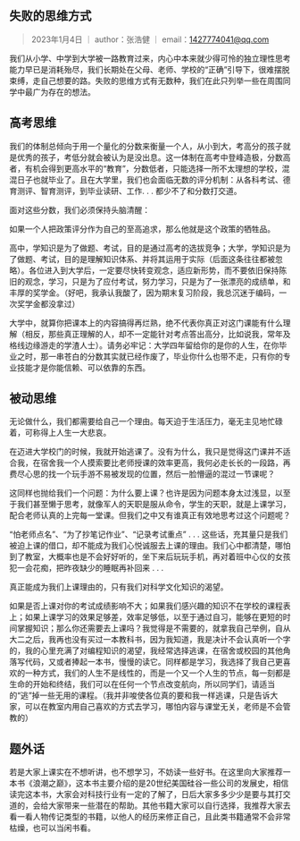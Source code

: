 ## 失败的思维方式
> 2023年1月4日 ｜ author：张浩健 ｜ email：1427774041@qq.com

我们从小学、中学到大学被一路教育过来，内心中本来就少得可怜的独立理性思考能力早已是消耗殆尽，我们长期处在父母、老师、学校的“正确”引导下，很难摆脱束缚，走自己想要的路。失败的思维方式有无数种，我们在此只列举一些在周围同学中最广为存在的想法。

## 高考思维

我们的体制总倾向于用一个量化的分数来衡量一个人，从小到大，考高分的孩子就是优秀的孩子，考低分就会被认为是没出息。这一体制在高考中登峰造极，分数高者，有机会得到更高水平的“教育”，分数低者，只能选择一所不太理想的学校，混混日子也就毕业了。且在大学里，我们也会面临无数的评分机制：从各科考试、德育测评、智育测评，到毕业读研、工作. . . 都少不了和分数打交道。

面对这些分数，我们必须保持头脑清醒：

如果一个人把政策评分作为自己的至高追求，那么他就是这个政策的牺牲品。

高中，学知识是为了做题、考试，目的是通过高考的选拔竞争；大学，学知识是为了做题、考试，目的是理解知识体系、并将其运用于实际（后面这条往往都被忽略）。各位进入到大学后，一定要尽快转变观念，适应新形势，而不要依旧保持陈旧的观念，学习，只是为了应付考试，努力学习，只是为了一张漂亮的成绩单，和丰厚的奖学金。（好吧，我承认我酸了，因为期末复习阶段，我总沉迷于编码，一次奖学金都没拿过）

大学中，就算你把课本上的内容搞得再烂熟，绝不代表你真正对这门课能有什么理解（相反，那些真正理解的人，却不一定能针对考点答出高分，比如说我，常年及格线边缘游走的学渣人士）。请务必牢记：大学四年留给你的是你的人生，在你毕业之时，那一串苍白的分数其实就已经作废了，毕业你什么也带不走，只有你的专业技能才是你能信赖、可以依靠的东西。

## 被动思维

无论做什么，我们都需要给自己一个理由。每天迫于生活压力，毫无主见地忙碌着，可称得上人生一大悲哀。

在迈进大学校门的时候，我就开始逃课了。没有为什么，我只是觉得这门课并不适合我，在宿舍我一个人摸索要比老师授课的效率更高，我何必走长长的一段路，再费尽心思的找一个玩手游不易被发现的位置，然后一脸懵逼的混过一节课呢？

这同样也抛给我们一个问题：为什么要上课？也许是因为问题本身太过浅显，以至于我们甚至懒于思考，就像军人的天职是服从命令，学生的天职，就是上课学习，配合老师认真的上完每一堂课。但我们之中又有谁真正有效地思考过这个问题呢？

“怕老师点名”、“为了抄笔记作业”、“记录考试重点” . . . 这些话，充其量只是我们被迫上课的借口，却不能成为我们心悦诚服去上课的理由。我们心中都清楚，哪怕到了教室，大概率也是不会好好听的，坐下来后玩玩手机，再对着班中心仪的女孩犯一会花痴，把昨夜缺少的睡眠再补回来 . . .

真正能成为我们上课理由的，只有我们对科学文化知识的渴望。

如果是否上课对你的考试成绩影响不大；如果我们感兴趣的知识不在学校的课程表上；如果上课学习的效果足够差，效率足够低，以至于通过自习，能够在更短的时间掌握知识；那么你还需要去上课吗？我觉得是不需要的，就拿我自己举例，自从大二之后，我再也没有买过一本教科书，因为我知道，我是决计不会认真听一个字的，我的心里充满了对编程知识的渴望，我经常选择逃课，在宿舍或校园的其他角落写代码，又或者捧起一本书，慢慢的读它。同样都是学习，我选择了我自己更喜欢的一种方式，我们的人生不是线性的，而是一个又一个人生的节点，每一刻都是生命的开始和终结，我们可以在任何一个节点改变航向，所以同学们，请适当的“逃”掉一些无用的课程。（我并非唆使各位真的要和我一样逃课，只是告诉大家，可以在教室内用自己喜欢的方式去学习，哪怕内容与课堂无关，老师是不会管教的）

## 题外话

若是大家上课实在不想听讲，也不想学习，不妨读一些好书。在这里向大家推荐一本书《浪潮之巅》，这本书主要介绍的是20世纪美国硅谷一些公司的发展史，相信读完这本书，大家会对科技行业有一定的了解了，日后大家多多少少是要与其打交道的，会给大家带来一些潜在的帮助。其他书籍大家可以自行选择，我推荐大家去看一看人物传记类型的书籍，以他人的经历来修正自己，且此类书籍通常不会非常枯燥，也可以当闲书看。
